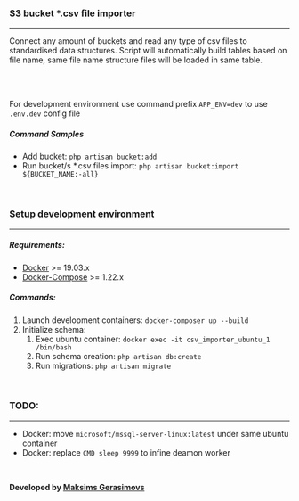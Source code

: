 ### S3 bucket *.csv file importer

---

Connect any amount of buckets and read any type of csv files to standardised data structures.
Script will automatically build tables based on file name, same file name structure files will be loaded in same table.

<br />
<br />

For development environment use command prefix `APP_ENV=dev` to use `.env.dev` config file 

##### Command Samples 

* Add bucket: `php artisan bucket:add`
* Run bucket/s *.csv files import: `php artisan bucket:import ${BUCKET_NAME:-all}`

&nbsp;
&nbsp;

### Setup development environment

---

##### Requirements:

* [Docker](https://docs.docker.com/install/linux/docker-ce/ubuntu/) >= 19.03.x
* [Docker-Compose](https://docs.docker.com/compose/install/) >= 1.22.x

##### Commands:

1. Launch development containers: `docker-composer up --build`
2. Initialize schema: 
    1. Exec ubuntu container: `docker exec -it csv_importer_ubuntu_1 /bin/bash`
    2. Run schema creation: `php artisan db:create`
    3. Run migrations: `php artisan migrate`
    
&nbsp;
&nbsp;


### TODO:

---

* Docker: move `microsoft/mssql-server-linux:latest` under same ubuntu container
* Docker: replace `CMD sleep 9999` to infine deamon worker

&nbsp;
&nbsp;    
    
**Developed by [Maksims Gerasimovs](https://www.facebook.com/maksims.gerasimovs)** 
